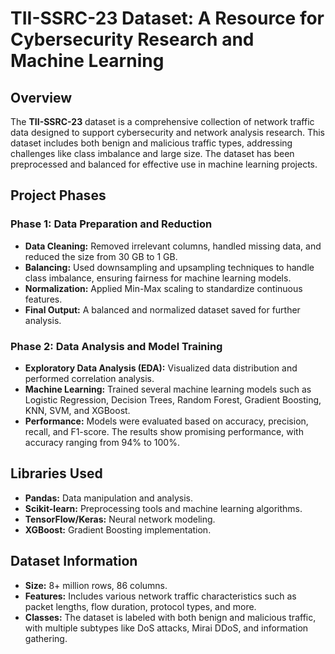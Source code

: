 # TII-SSRC-23 Dataset: A Resource for Cybersecurity Research and Machine Learning

## Overview
The **TII-SSRC-23** dataset is a comprehensive collection of network traffic data designed to support cybersecurity and network analysis research. This dataset includes both benign and malicious traffic types, addressing challenges like class imbalance and large size. The dataset has been preprocessed and balanced for effective use in machine learning projects.

## Project Phases

### Phase 1: Data Preparation and Reduction
- **Data Cleaning:** Removed irrelevant columns, handled missing data, and reduced the size from 30 GB to 1 GB.
- **Balancing:** Used downsampling and upsampling techniques to handle class imbalance, ensuring fairness for machine learning models.
- **Normalization:** Applied Min-Max scaling to standardize continuous features.
- **Final Output:** A balanced and normalized dataset saved for further analysis.

### Phase 2: Data Analysis and Model Training
- **Exploratory Data Analysis (EDA):** Visualized data distribution and performed correlation analysis.
- **Machine Learning:** Trained several machine learning models such as Logistic Regression, Decision Trees, Random Forest, Gradient Boosting, KNN, SVM, and XGBoost.
- **Performance:** Models were evaluated based on accuracy, precision, recall, and F1-score. The results show promising performance, with accuracy ranging from 94% to 100%.

## Libraries Used
- **Pandas:** Data manipulation and analysis.
- **Scikit-learn:** Preprocessing tools and machine learning algorithms.
- **TensorFlow/Keras:** Neural network modeling.
- **XGBoost:** Gradient Boosting implementation.

## Dataset Information
- **Size:** 8+ million rows, 86 columns.
- **Features:** Includes various network traffic characteristics such as packet lengths, flow duration, protocol types, and more.
- **Classes:** The dataset is labeled with both benign and malicious traffic, with multiple subtypes like DoS attacks, Mirai DDoS, and information gathering.

